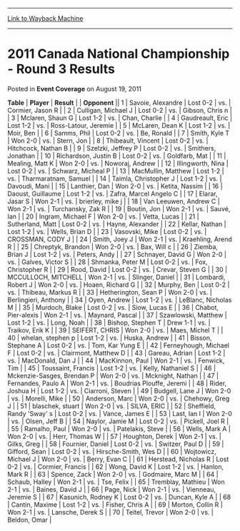 
---
[Link to Wayback Machine](https://web.archive.org/web/20160912224626/http://magic.wizards.com/en/articles/archive/event-coverage/2011-canada-national-championship-round-3-results-2011-08-19)

[_metadata_:description]:- "TablePlayerResult"
[_metadata_:generator]:- "Drupal 7 (http://drupal.org)"
[_metadata_:node]:- "432256"
[_metadata_:publish_date]:- "2011-08-19"
[_metadata_:source]:- "div-main-content"
[_metadata_:title]:- "2011 Canada National Championship - Round 3 Results"
[_metadata_:wayback_capture_timestamp]:- "2016-09-12 22:46:26"
[_metadata_:wayback_raw_url]:- "https://web.archive.org/web/20160912224626id_/http://magic.wizards.com/en/articles/archive/event-coverage/2011-canada-national-championship-round-3-results-2011-08-19"
[_metadata_:wayback_url]:- "http://magic.wizards.com/en/articles/archive/event-coverage/2011-canada-national-championship-round-3-results-2011-08-19"
---


2011 Canada National Championship - Round 3 Results
===================================================



 Posted in **Event Coverage**
 on August 19, 2011 












 **Table** | **Player** | **Result** |  | **Opponent** ||  1 | Savoie, Alexandre | Lost 0-2 | vs. | Cormier, Jason R |
|  2 | Culligan, Michael J | Lost 0-2 | vs. | Gibson, Chris n |
|  3 | Mclaren, Shaun G | Lost 1-2 | vs. | Chan, Charlie |
|  4 | Gaudreault, Eric | Lost 1-2 | vs. | Ross-Latour, Jeremie |
|  5 | McLaren, Dean K | Lost 1-2 | vs. | Moir, Ben |
|  6 | Samms, Phil | Lost 0-2 | vs. | Be, Ronald |
|  7 | Smith, Kyle T | Won 2-0 | vs. | Stern, Jon |
|  8 | Thibeault, Vincent | Lost 0-2 | vs. | Hitchcock, Nathan B |
|  9 | Szelzki, Jeffrey P | Lost 0-2 | vs. | Smithers, Jonathan |
|  10 | Richardson, Justin B | Lost 0-2 | vs. | Goldfarb, Mat |
|  11 | Mealing, Matt K | Won 2-0 | vs. | Noworaj, Andrew |
|  12 | Illingworth, Nina | Lost 0-2 | vs. | Schwarz, Micheal P |
|  13 | MacMullin, Matthew | Lost 1-2 | vs. | Tharmaratnam, Samuel |
|  14 | Taimla, Christopher J | Lost 1-2 | vs. | Davoudi, Mani |
|  15 | Lanthier, Dan | Won 2-0 | vs. | Ketita, Nassim |
|  16 | Daoust, Guillaume | Lost 1-2 | vs. | Zafra, Marcel Angelo C |
|  17 | Elarar, Jasar S | Won 2-1 | vs. | brierley, mike j |
|  18 | Van Leeuwen, Andrew C | Won 2-1 | vs. | Turchansky, Zak R |
|  19 | Boutin, Jon | Won 2-1 | vs. | Sauvé, Ian |
|  20 | Ingram, Michael F | Won 2-0 | vs. | Vetta, Lucas |
|  21 | Sutherland, Matt | Lost 0-2 | vs. | Hayne, Alexander |
|  22 | Kellar, Nathan | Lost 1-2 | vs. | Wells, Brian D |
|  23 | Vasovski, Mike | Lost 0-2 | vs. | CROSSMAN, CODY J |
|  24 | Smith, Joey J | Won 2-1 | vs. | Kraehling, Arend R |
|  25 | Chreptyk, Brandon | Won 2-0 | vs. | Bax, Will c |
|  26 | Ziemba, Brian J | Lost 1-2 | vs. | Peters, Andy |
|  27 | Schnayer, David G | Won 2-0 | vs. | Galves, Victor S |
|  28 | Shmanka, Peter M | Lost 0-2 | vs. | Fox, Christopher R |
|  29 | Rood, David | Lost 0-2 | vs. | Crevar, Steven G |
|  30 | MCCULLOCH, MITCHELL | Won 2-1 | vs. | Slinger, Daniel |
|  31 | Lombardi, Robert J | Won 2-0 | vs. | Hoaen, Richard G |
|  32 | Murphy, Ben | Lost 0-2 | vs. | Thibeau, Markus R |
|  33 | Hetherington, Sean P | Won 2-0 | vs. | Berlingieri, Anthony |
|  34 | Oyen, Andrew | Lost 1-2 | vs. | LeBlanc, Nicholas M |
|  35 | Murdoch, Blake | Lost 0-2 | vs. | Siow, Lucas E |
|  36 | Chabot, Pier-alexis | Won 2-1 | vs. | Maynard, Pascal |
|  37 | Szawlowski, Matthew | Lost 1-2 | vs. | Long, Noah |
|  38 | Bishop, Stephen T | Drew 1-1 | vs. | Traikov, Erik K |
|  39 | SEIFERT, CHRIS | Won 2-0 | vs. | Maes, Michel T |
|  40 | whelan, stephen p | Lost 1-2 | vs. | Huska, Andrew |
|  41 | Bisson, Stephane A | Lost 0-2 | vs. | Tom, Kar Yung E |
|  42 | Ferneyhough, Michael F | Lost 0-2 | vs. | Clairmont, Matthew D |
|  43 | Gareau, Adrian | Lost 1-2 | vs. | MacDonald, Dan J |
|  44 | MacKinnon, Paul | Won 2-1 | vs. | Fenwick, Tim |
|  45 | Toussaint, Francis | Lost 1-2 | vs. | Kelly, Nathaniel S |
|  46 | Mckenzie-Sasges, Brendan P | Won 2-0 | vs. | Mcknight, Nathan |
|  47 | Fernandes, Paulo A | Won 2-1 | vs. | Boudrias Plouffe, Jeremi |
|  48 | Rider, Joshua H | Lost 1-2 | vs. | Ciarroni, Steven |
|  49 | Budgell, Lane J | Won 2-0 | vs. | Morelli, Mike |
|  50 | Anderson, Marc | Won 2-0 | vs. | Chehowy, Greg J |
|  51 | blaschek, stuart | Won 2-0 | vs. | SILVA, ERIC |
|  52 | Sheffield, Randy 'Sway' s | Lost 0-2 | vs. | Vance, James E |
|  53 | Last, Ian I | Won 2-0 | vs. | Olsen, Jeff B |
|  54 | Naylor, Jamie M | Lost 0-2 | vs. | Pickell, Joel R |
|  55 | Ramalho, Paul | Won 2-0 | vs. | Patelakis, Steve |
|  56 | Wells, Mark A | Won 2-0 | vs. | Herr, Thomas W |
|  57 | Houghton, Derek | Won 2-1 | vs. | Gilks, Greg |
|  58 | Fournier, Daniel | Lost 0-2 | vs. | Switzer, Paul D |
|  59 | Gifford, Sean | Lost 0-2 | vs. | Hirsche-Smith, Wes D |
|  60 | Wojtowicz, Michael J | Won 2-0 | vs. | Berry, Evan C |
|  61 | Herstead, Nicholas R | Lost 0-2 | vs. | Cormier, Francis |
|  62 | Wong, David K | Lost 1-2 | vs. | Hanlon, Mark R |
|  63 | Spence, Zack | Won 2-0 | vs. | Godmaire, Marc M |
|  64 | Schaub, Halley | Won 2-1 | vs. | Tse, Felix |
|  65 | Tremblay, Mathieu | Won 2-1 | vs. | Baines, David J |
|  66 | Page, Nick | Won 2-1 | vs. | Vienneau, Jeremie S |
|  67 | Kasunich, Rodney K | Lost 0-2 | vs. | Duncan, Kyle A |
|  68 | Cantin, Maxime | Lost 1-2 | vs. | Fisher, Chris A |
|  69 | Morton, Collin R | Won 2-1 | vs. | Lansche, Derek S |
|  70 | Teitel, Trevor | Won 2-0 | vs. | Beldon, Omar |







